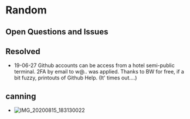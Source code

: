 
# Random 

## Open Questions and Issues

## Resolved

+ 19-06-27  Github accounts can be access from a hotel semi-public terminal.  2FA by email to w@.. was applied.  Thanks to BW for free, if a bit fuzzy, printouts of Github Help.  (It' times out....)

## canning

+ ![IMG_20200815_183130022](https://user-images.githubusercontent.com/13803247/90586400-ff690d80-e18b-11ea-91a6-3d1560c4ade3.jpg)
